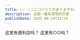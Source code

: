 ```yaml
---
title: 👉 ここにコンビニがありますか。
description: 这是一篇有意思的文章
publishDate: 2025-08-24T21:29
---
```

这里有便利店吗？
这里有○○吗？
